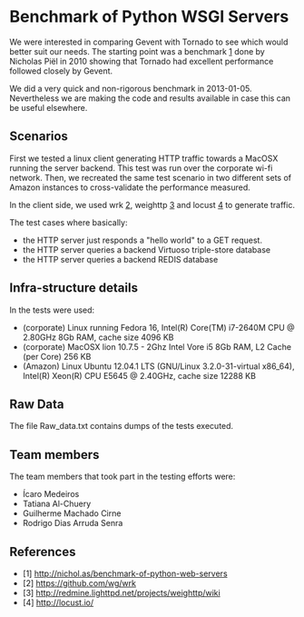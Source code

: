 Benchmark of Python WSGI Servers
================================

We were interested in comparing Gevent with Tornado to see which would better suit our needs.
The starting point was a benchmark [1](http://nichol.as/benchmark-of-python-web-servers) done
by Nicholas Piël in 2010 showing that Tornado
had excellent performance followed closely by Gevent.

We did a very quick and non-rigorous benchmark in 2013-01-05.
Nevertheless we are making the code and results available in case this can be useful elsewhere.


Scenarios
---------

First we tested a linux client generating HTTP traffic towards a MacOSX running the server backend. 
This test was run over the corporate wi-fi network.
Then, we recreated the same test scenario in two different sets of Amazon instances to cross-validate the performance 
measured.

In the client side, we used wrk [2](https://github.com/wg/wrk), 
weighttp [3](http://redmine.lighttpd.net/projects/weighttp/wiki) and 
locust [4](http://locust.io/) to generate traffic.

The test cases where basically: 
  - the HTTP server just responds a "hello world" to a GET request.
  - the HTTP server queries a backend Virtuoso triple-store database 
  - the HTTP server queries a backend REDIS database

Infra-structure details
-----------------------

In the tests were used:
 * (corporate) Linux running Fedora 16, Intel(R) Core(TM) i7-2640M CPU @ 2.80GHz 8Gb RAM, cache size 4096 KB 
 * (corporate) MacOSX lion 10.7.5 - 2Ghz Intel Vore i5 8Gb RAM, L2 Cache (per Core) 256 KB
 * (Amazon)  Linux Ubuntu 12.04.1 LTS (GNU/Linux 3.2.0-31-virtual x86_64), Intel(R) Xeon(R) CPU E5645  @ 2.40GHz, cache size 12288 KB 
 
Raw Data
--------

 The file Raw_data.txt contains dumps of the tests executed.
 
Team members
------------

The team members that took part in the testing efforts were:
 - Ícaro Medeiros
 - Tatiana Al-Chuery
 - Guilherme Machado Cirne
 - Rodrigo Dias Arruda Senra

 
References
----------

 * [1] http://nichol.as/benchmark-of-python-web-servers
 * [2] https://github.com/wg/wrk
 * [3] http://redmine.lighttpd.net/projects/weighttp/wiki
 * [4] http://locust.io/
